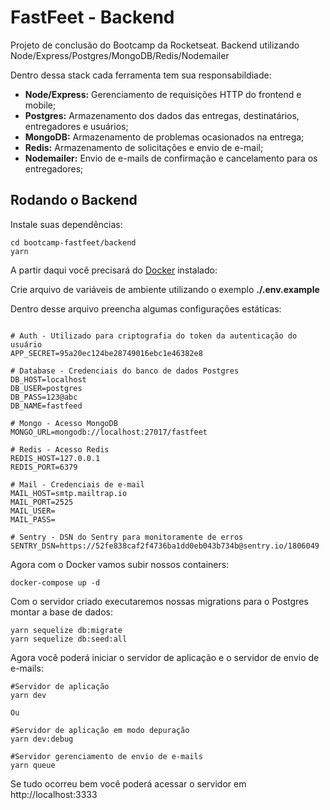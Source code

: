 # FastFeet - Backend

Projeto de conclusão do Bootcamp da Rocketseat. Backend utilizando Node/Express/Postgres/MongoDB/Redis/Nodemailer

Dentro dessa stack cada ferramenta tem sua responsabildiade:

- **Node/Express:** Gerenciamento de requisições HTTP do frontend e mobile;
- **Postgres:** Armazenamento dos dados das entregas, destinatários, entregadores e usuários;
- **MongoDB:** Armazenamento de problemas ocasionados na entrega;
- **Redis:** Armazenamento de solicitações e envio de e-mail;
- **Nodemailer:** Envio de e-mails de confirmação e cancelamento para os entregadores;

## Rodando o Backend

Instale suas dependências:

```
cd bootcamp-fastfeet/backend
yarn
```

A partir daqui você precisará do [Docker](https://www.docker.com/) instalado:

Crie arquivo de variáveis de ambiente utilizando o exemplo **./.env.example**

Dentro desse arquivo preencha algumas configurações estáticas:

```

# Auth - Utilizado para criptografia do token da autenticação do usuário
APP_SECRET=95a20ec124be28749016ebc1e46382e8

# Database - Credenciais do banco de dados Postgres
DB_HOST=localhost
DB_USER=postgres
DB_PASS=123@abc
DB_NAME=fastfeed

# Mongo - Acesso MongoDB
MONGO_URL=mongodb://localhost:27017/fastfeet

# Redis - Acesso Redis
REDIS_HOST=127.0.0.1
REDIS_PORT=6379

# Mail - Credenciais de e-mail
MAIL_HOST=smtp.mailtrap.io
MAIL_PORT=2525
MAIL_USER=
MAIL_PASS=

# Sentry - DSN do Sentry para monitoramente de erros
SENTRY_DSN=https://52fe838caf2f4736ba1dd0eb043b734b@sentry.io/1806049
```

Agora com o Docker vamos subir nossos containers:

```
docker-compose up -d
```

Com o servidor criado executaremos nossas migrations para o Postgres montar a base de dados:

```
yarn sequelize db:migrate
yarn sequelize db:seed:all
```

Agora você poderá iniciar o servidor de aplicação e o servidor de envio de e-mails:

```
#Servidor de aplicação
yarn dev

Ou

#Servidor de aplicação em modo depuração
yarn dev:debug

#Servidor gerenciamento de envio de e-mails
yarn queue
```

Se tudo ocorreu bem você poderá acessar o servidor em http://localhost:3333

